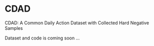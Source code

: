 # CDAD
CDAD: A Common Daily Action Dataset with Collected Hard Negative Samples

Dataset and code is coming soon ...
